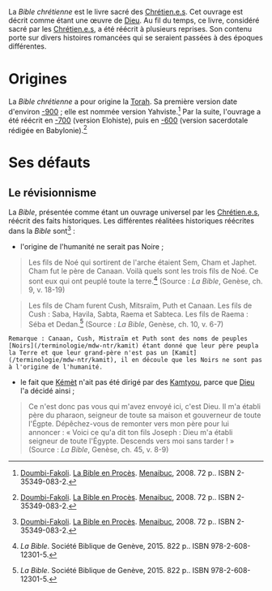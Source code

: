 <!-- TITLE: Bible chrétienne -->
<!-- SUBTITLE: Présentation de la Bible chrétienne -->

La *Bible chrétienne* est le livre sacré des [Chrétien.e.s](/religion/confession/christianisme). Cet ouvrage est décrit comme étant une œuvre de [Dieu](/religion/divinite/dieu-chretien). Au fil du temps, ce livre, considéré sacré par les [Chrétien.e.s](/religion/confession/christianisme), a été réécrit à plusieurs reprises. Son contenu porte sur divers histoires romancées qui se seraient passées à des époques différentes.

# Origines
La *Bible chrétienne* a pour origine la [Torah](). Sa première version date d'environ [-900](/histoire/date/calendrier-gregorien/par-annee/-900) ; elle est nommée version Yahviste.[^1]
Par la suite, l'ouvrage a été réécrit en [-700](/histoire/date/calendrier-gregorien/par-annee/-700) (version Elohiste), puis en [-600](/histoire/date/calendrier-gregorien/par-annee/-600) (version sacerdotale rédigée en Babylonie).[^1]

# Ses défauts
## Le révisionnisme
La *Bible*, présentée comme étant un ouvrage universel par les [Chrétien.e.s](/religion/confession/christianisme), réécrit des faits historiques. Les différentes réalitées historiques réécrites dans la *Bible* sont[^1] :
* l'origine de l'humanité ne serait pas Noire ;

> Les fils de Noé qui sortirent de l'arche étaient Sem, Cham et Japhet. Cham fut le père de Canaan.
> Voilà quels sont les trois fils de Noé. Ce sont eux qui ont peuplé toute la terre.[^2]
> (Source : *La Bible*, Genèse, ch. 9, v. 18-19)

> Les fils de Cham furent Cush, Mitsraïm, Puth et Canaan.
> Les fils de Cush : Saba, Havila, Sabta, Raema et Sabteca. Les fils de Raema : Séba et Dedan.[^2]
> (Source : *La Bible*, Genèse, ch. 10, v. 6-7)

	Remarque : Canaan, Cush, Mistraïm et Puth sont des noms de peuples [Noirs](/terminologie/mdw-ntr/kamit) étant donné que leur père peupla la Terre et que leur grand-père n'est pas un [Kamit](/terminologie/mdw-ntr/kamit), il en découle que les Noirs ne sont pas à l'origine de l'humanité.
	
* le fait que [Kémèt](/geographie/empire/afrique/nord-est/kmt) n'ait pas été dirigé par des [Kamtyou](/terminologie/mdw-ntr/kamit), parce que [Dieu](/religion/divinite/dieu-chretien) l'a décidé ainsi ;

> Ce n'est donc pas vous qui m'avez envoyé ici, c'est Dieu. Il m'a établi père du pharaon, seigneur de toute sa maison et gouverneur de toute l'Égpte.
> Dépêchez-vous de remonter vers mon père pour lui annoncer : « Voici ce qu'a dit ton fils Joseph : Dieu m'a établi seigneur de toute l'Égypte. Descends vers moi sans tarder ! »
> (Source : *La Bible*, Genèse, ch. 45, v. 8-9)


[^1]: [Doumbi-Fakoli](/personnalite/homme/polymathe/afrique/nord-ouest/pays/mali/doumbi-fakoli). [La Bible en Procès](/ouvrage/documentaire/la-bible-en-proces). [Menaibuc](/organisme/editeur/menaibuc), 2008. 72 p.. ISBN 2-35349-083-2.
[^2]: *La Bible*. Société Biblique de Genève, 2015. 822 p.. ISBN 978-2-608-12301-5.